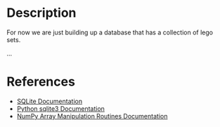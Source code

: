 # Description
For now we are just building up a database that has a collection of lego sets.

...

# References
* [SQLite Documentation](https://www.sqlite.org/lang.html)
* [Python sqlite3 Documentation](https://docs.python.org/3/library/sqlite3.html)
* [NumPy Array Manipulation Routines Documentation](https://numpy.org/doc/stable/reference/routines.array-manipulation.html)